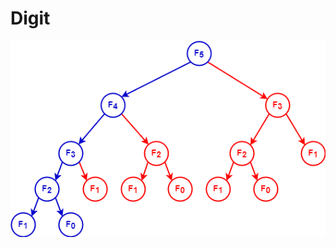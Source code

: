# Digit
![Aquí la descripción de la imagen por si no carga](https://github.com/AleS900/prueba/blob/master/assets/digit.png)
